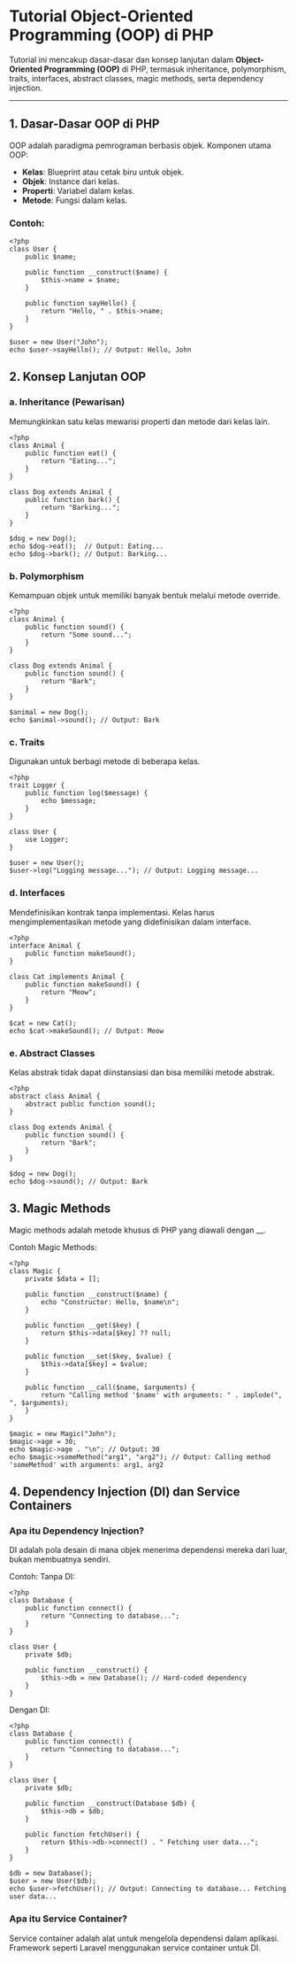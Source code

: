 # Tutorial Object-Oriented Programming (OOP) di PHP

Tutorial ini mencakup dasar-dasar dan konsep lanjutan dalam **Object-Oriented Programming (OOP)** di PHP, termasuk inheritance, polymorphism, traits, interfaces, abstract classes, magic methods, serta dependency injection.

---

## 1. Dasar-Dasar OOP di PHP

OOP adalah paradigma pemrograman berbasis objek. Komponen utama OOP:
- **Kelas**: Blueprint atau cetak biru untuk objek.
- **Objek**: Instance dari kelas.
- **Properti**: Variabel dalam kelas.
- **Metode**: Fungsi dalam kelas.

### Contoh:
```
<?php
class User {
    public $name;

    public function __construct($name) {
        $this->name = $name;
    }

    public function sayHello() {
        return "Hello, " . $this->name;
    }
}

$user = new User("John");
echo $user->sayHello(); // Output: Hello, John
```

## 2. Konsep Lanjutan OOP
### a. Inheritance (Pewarisan)
Memungkinkan satu kelas mewarisi properti dan metode dari kelas lain.

```
<?php
class Animal {
    public function eat() {
        return "Eating...";
    }
}

class Dog extends Animal {
    public function bark() {
        return "Barking...";
    }
}

$dog = new Dog();
echo $dog->eat();  // Output: Eating...
echo $dog->bark(); // Output: Barking...
```

### b. Polymorphism
Kemampuan objek untuk memiliki banyak bentuk melalui metode override.

```
<?php
class Animal {
    public function sound() {
        return "Some sound...";
    }
}

class Dog extends Animal {
    public function sound() {
        return "Bark";
    }
}

$animal = new Dog();
echo $animal->sound(); // Output: Bark
```

### c. Traits
Digunakan untuk berbagi metode di beberapa kelas.

```
<?php
trait Logger {
    public function log($message) {
        echo $message;
    }
}

class User {
    use Logger;
}

$user = new User();
$user->log("Logging message..."); // Output: Logging message...
```

### d. Interfaces
Mendefinisikan kontrak tanpa implementasi. Kelas harus mengimplementasikan metode yang didefinisikan dalam interface.

```
<?php
interface Animal {
    public function makeSound();
}

class Cat implements Animal {
    public function makeSound() {
        return "Meow";
    }
}

$cat = new Cat();
echo $cat->makeSound(); // Output: Meow
```

### e. Abstract Classes
Kelas abstrak tidak dapat diinstansiasi dan bisa memiliki metode abstrak.

```
<?php
abstract class Animal {
    abstract public function sound();
}

class Dog extends Animal {
    public function sound() {
        return "Bark";
    }
}

$dog = new Dog();
echo $dog->sound(); // Output: Bark
```

## 3. Magic Methods
Magic methods adalah metode khusus di PHP yang diawali dengan __.

Contoh Magic Methods:
```
<?php
class Magic {
    private $data = [];

    public function __construct($name) {
        echo "Constructor: Hello, $name\n";
    }

    public function __get($key) {
        return $this->data[$key] ?? null;
    }

    public function __set($key, $value) {
        $this->data[$key] = $value;
    }

    public function __call($name, $arguments) {
        return "Calling method '$name' with arguments: " . implode(", ", $arguments);
    }
}

$magic = new Magic("John");
$magic->age = 30;
echo $magic->age . "\n"; // Output: 30
echo $magic->someMethod("arg1", "arg2"); // Output: Calling method 'someMethod' with arguments: arg1, arg2
```

## 4. Dependency Injection (DI) dan Service Containers
### Apa itu Dependency Injection?
DI adalah pola desain di mana objek menerima dependensi mereka dari luar, bukan membuatnya sendiri.

Contoh:
Tanpa DI:

```
<?php
class Database {
    public function connect() {
        return "Connecting to database...";
    }
}

class User {
    private $db;

    public function __construct() {
        $this->db = new Database(); // Hard-coded dependency
    }
}
```

Dengan DI:

```
<?php
class Database {
    public function connect() {
        return "Connecting to database...";
    }
}

class User {
    private $db;

    public function __construct(Database $db) {
        $this->db = $db;
    }

    public function fetchUser() {
        return $this->db->connect() . " Fetching user data...";
    }
}

$db = new Database();
$user = new User($db);
echo $user->fetchUser(); // Output: Connecting to database... Fetching user data...
```

### Apa itu Service Container?
Service container adalah alat untuk mengelola dependensi dalam aplikasi. Framework seperti Laravel menggunakan service container untuk DI.
